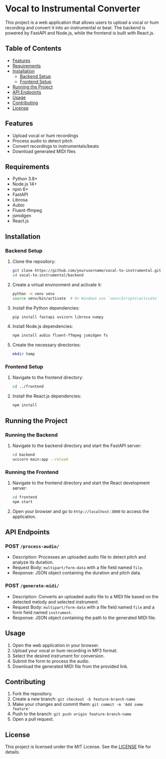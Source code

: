 # Vocal to Instrumental Converter

This project is a web application that allows users to upload a vocal or hum recording and convert it into an instrumental or beat. The backend is powered by FastAPI and Node.js, while the frontend is built with React.js. 

## Table of Contents

- [Features](#features)
- [Requirements](#requirements)
- [Installation](#installation)
  - [Backend Setup](#backend-setup)
  - [Frontend Setup](#frontend-setup)
- [Running the Project](#running-the-project)
- [API Endpoints](#api-endpoints)
- [Usage](#usage)
- [Contributing](#contributing)
- [License](#license)

## Features

- Upload vocal or hum recordings
- Process audio to detect pitch
- Convert recordings to instrumentals/beats
- Download generated MIDI files

## Requirements

- Python 3.8+
- Node.js 14+
- npm 6+
- FastAPI
- Librosa
- Aubio
- Fluent-ffmpeg
- jsmidgen
- React.js

## Installation

### Backend Setup

1. Clone the repository:

    ```bash
    git clone https://github.com/yourusername/vocal-to-instrumental.git
    cd vocal-to-instrumental/backend
    ```

2. Create a virtual environment and activate it:

    ```bash
    python -m venv venv
    source venv/bin/activate  # On Windows use `venv\Scripts\activate`
    ```

3. Install the Python dependencies:

    ```bash
    pip install fastapi uvicorn librosa numpy
    ```

4. Install Node.js dependencies:

    ```bash
    npm install aubio fluent-ffmpeg jsmidgen fs
    ```

5. Create the necessary directories:

    ```bash
    mkdir temp
    ```

### Frontend Setup

1. Navigate to the frontend directory:

    ```bash
    cd ../frontend
    ```

2. Install the React.js dependencies:

    ```bash
    npm install
    ```

## Running the Project

### Running the Backend

1. Navigate to the backend directory and start the FastAPI server:

    ```bash
    cd backend
    uvicorn main:app --reload
    ```

### Running the Frontend

1. Navigate to the frontend directory and start the React development server:

    ```bash
    cd frontend
    npm start
    ```

2. Open your browser and go to `http://localhost:3000` to access the application.

## API Endpoints

### POST `/process-audio/`

- Description: Processes an uploaded audio file to detect pitch and analyze its duration.
- Request Body: `multipart/form-data` with a file field named `file`.
- Response: JSON object containing the duration and pitch data.

### POST `/generate-midi/`

- Description: Converts an uploaded audio file to a MIDI file based on the detected melody and selected instrument.
- Request Body: `multipart/form-data` with a file field named `file` and a form field named `instrument`.
- Response: JSON object containing the path to the generated MIDI file.

## Usage

1. Open the web application in your browser.
2. Upload your vocal or hum recording in MP3 format.
3. Select the desired instrument for conversion.
4. Submit the form to process the audio.
5. Download the generated MIDI file from the provided link.

## Contributing

1. Fork the repository.
2. Create a new branch: `git checkout -b feature-branch-name`
3. Make your changes and commit them: `git commit -m 'Add some feature'`
4. Push to the branch: `git push origin feature-branch-name`
5. Open a pull request.

## License

This project is licensed under the MIT License. See the [LICENSE](LICENSE) file for details.
